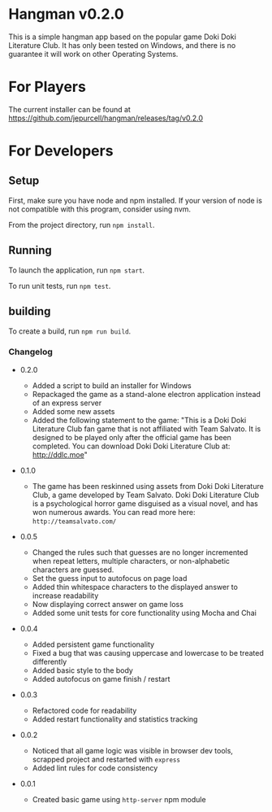# Hangman v0.2.0

This is a simple hangman app based on the popular game Doki Doki Literature Club. It has only been tested on Windows, and there is no guarantee it will work on other Operating Systems.

# For Players

The current installer can be found at https://github.com/jepurcell/hangman/releases/tag/v0.2.0

# For Developers

## Setup

First, make sure you have node and npm installed. If your version of node is not compatible with this program, consider using nvm.

From the project directory, run `npm install`.

## Running

To launch the application, run `npm start`.

To run unit tests, run `npm test`.

## building

To create a build, run `npm run build`.

### Changelog
- 0.2.0
  - Added a script to build an installer for Windows
  - Repackaged the game as a stand-alone electron application instead of an express server
  - Added some new assets
  - Added the following statement to the game: "This is a Doki Doki Literature Club fan game that is not affiliated with Team Salvato. It is designed to be played only after the official game has been completed. You can download Doki Doki Literature Club at: http://ddlc.moe"

- 0.1.0
  - The game has been reskinned using assets from Doki Doki Literature Club, a game developed by Team Salvato. Doki Doki Literature Club is a psychological horror game disguised as a visual novel, and has won numerous awards. You can read more here: `http://teamsalvato.com/`

- 0.0.5
  - Changed the rules such that guesses are no longer incremented when repeat letters, multiple characters, or non-alphabetic characters are guessed.
  - Set the guess input to autofocus on page load
  - Added thin whitespace characters to the displayed answer to increase readability
  - Now displaying correct answer on game loss
  - Added some unit tests for core functionality using Mocha and Chai

- 0.0.4
  - Added persistent game functionality
  - Fixed a bug that was causing uppercase and lowercase to be treated differently
  - Added basic style to the body
  - Added autofocus on game finish / restart

- 0.0.3
  - Refactored code for readability
  - Added restart functionality and statistics tracking

- 0.0.2
  - Noticed that all game logic was visible in browser dev tools, scrapped project and restarted with `express`
  - Added lint rules for code consistency

- 0.0.1
  - Created basic game using `http-server` npm module
